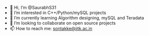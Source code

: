 - 👋 Hi, I’m @SaurabhS31
- 👀 I’m interested in C++/Python/mySQL projects 
- 🌱 I’m currently learning Algorithm designing, mySQL and Teradata
- 💞️ I’m looking to collaborate on open source projects
- 📫 How to reach me: sontakke@iitk.ac.in

<!---
SaurabhS31/SaurabhS31 is a ✨ special ✨ repository because its `README.md` (this file) appears on your GitHub profile.
You can click the Preview link to take a look at your changes.
--->
